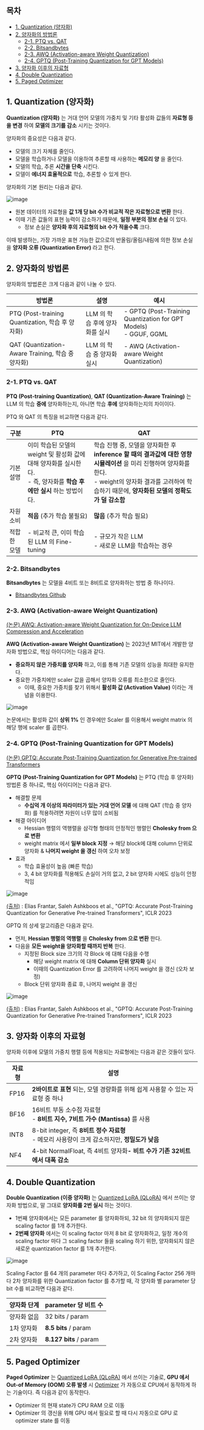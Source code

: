 ## 목차

* [1. Quantization (양자화)](#1-quantization-양자화)
* [2. 양자화의 방법론](#2-양자화의-방법론)
  * [2-1. PTQ vs. QAT](#2-1-ptq-vs-qat)
  * [2-2. Bitsandbytes](#2-2-bitsandbytes)
  * [2-3. AWQ (Activation-aware Weight Quantization)](#2-3-awq-activation-aware-weight-quantization)
  * [2-4. GPTQ (Post-Training Quantization for GPT Models)](#2-4-gptq-post-training-quantization-for-gpt-models)
* [3. 양자화 이후의 자료형](#3-양자화-이후의-자료형)
* [4. Double Quantization](#4-double-quantization)
* [5. Paged Optimizer](#5-paged-optimizer)

## 1. Quantization (양자화)

**Quantization (양자화)** 는 거대 언어 모델의 가중치 및 기타 활성화 값들의 **자료형 등을 변경** 하여 **모델의 크기를 감소** 시키는 것이다.

양자화의 중요성은 다음과 같다.

* 모델의 크기 자체를 줄인다.
* 모델을 학습하거나 모델을 이용하여 추론할 때 사용하는 **메모리 양** 을 줄인다.
* 모델의 학습, 추론 **시간을 단축** 시킨다.
* 모델이 **에너지 효율적으로** 학습, 추론할 수 있게 한다.

양자화의 기본 원리는 다음과 같다.

![image](images/Quantization_1.PNG)

* 원본 데이터의 자료형을 **값 1개 당 bit 수가 비교적 작은 자료형으로 변환** 한다.
* 이때 기존 값들의 표현 능력이 감소하기 때문에, **일정 부분의 정보 손실** 이 있다.
  * 정보 손실은 **양자화 후의 자료형의 bit 수가 적을수록** 크다.

이때 발생하는, 가장 가까운 표현 가능한 값으로의 반올림/올림/내림에 의한 정보 손실을 **양자화 오류 (Quantization Error)** 라고 한다.

## 2. 양자화의 방법론

양자화의 방법론은 크게 다음과 같이 나눌 수 있다.

| 방법론                                         | 설명                  | 예시                                                                 |
|---------------------------------------------|---------------------|--------------------------------------------------------------------|
| PTQ (Post-training Quantization, 학습 후 양자화)  | LLM 의 학습 후에 양자화를 실시 | - GPTQ (Post-Training Quantization for GPT Models)<br>- GGUF, GGML |
| QAT (Quantization-Aware Training, 학습 중 양자화) | LLM 의 학습 중 양자화 실시   | - AWQ (Activation-aware Weight Quantization)                       |

### 2-1. PTQ vs. QAT

**PTQ (Post-training Quantization)**, **QAT (Quantization-Aware Training)** 는 LLM 의 학습 **중에** 양자화하는지, 아니면 학습 **후에** 양자화하는지의 차이이다.

PTQ 와 QAT 의 특징을 비교하면 다음과 같다.

| 구분     | PTQ                                                                          | QAT                                                                                                                                    |
|--------|------------------------------------------------------------------------------|----------------------------------------------------------------------------------------------------------------------------------------|
| 기본 설명  | 이미 학습된 모델의 weight 및 활성화 값에 대해 양자화를 실시한다.<br>- 즉, 양자화를 **학습 후에만 실시** 하는 방법이다. | 학습 진행 중, 모델을 양자화한 후 **inference 할 때의 결과값에 대한 영향 시뮬레이션** 을 미리 진행하며 양자화를 한다.<br>- weight의 양자화 결과를 고려하여 학습하기 때문에, **양자화된 모델의 정확도가 덜 감소함** |
| 자원 소비  | **적음** (추가 학습 불필요)                                                           | **많음** (추가 학습 필요)                                                                                                                      |
| 적합한 모델 | - 비교적 큰, 이미 학습된 LLM 의 Fine-tuning                                            | - 규모가 작은 LLM<br>- 새로운 LLM을 학습하는 경우                                                                                                     |

### 2-2. Bitsandbytes

**Bitsandbytes** 는 모델을 4비트 또는 8비트로 양자화하는 방법 중 하나이다.

* [Bitsandbytes Github](https://github.com/bitsandbytes-foundation/bitsandbytes)

### 2-3. AWQ (Activation-aware Weight Quantization)

[(논문) AWQ: Activation-aware Weight Quantization for On-Device LLM Compression and Acceleration](https://arxiv.org/pdf/2306.00978)

**AWQ (Activation-aware Weight Quantization)** 는 2023년 MIT에서 개발한 양자화 방법으로, 핵심 아이디어는 다음과 같다.

* **중요하지 않은 가중치를 양자화** 하고, 이를 통해 기존 모델의 성능을 최대한 유지한다.
* 중요한 가중치에만 scaler 값을 곱해서 양자화 오류를 최소한으로 줄인다.
  * 이때, 중요한 가중치를 찾기 위해서 **활성화 값 (Activation Value)** 이라는 개념을 이용한다.

![image](images/Quantization_2.PNG)

논문에서는 활성화 값이 **상위 1%** 인 경우에만 Scaler 를 이용해서 weight matrix 의 해당 행에 scaler 를 곱한다.

### 2-4. GPTQ (Post-Training Quantization for GPT Models)

[(논문) GPTQ: Accurate Post-Training Quantization for Generative Pre-trained Transformers](https://arxiv.org/pdf/2210.17323)

**GPTQ (Post-Training Quantization for GPT Models)** 는 PTQ (학습 후 양자화) 방법론 중 하나로, 핵심 아이디어는 다음과 같다.

* 해결할 문제
  * **수십억 개 이상의 파라미터가 있는 거대 언어 모델** 에 대해 QAT (학습 중 양자화) 를 적용하려면 자원이 너무 많이 소비됨
* 해결 아이디어
  * Hessian 행렬의 역행렬을 삼각형 형태의 안정적인 행렬인 **Cholesky from 으로 변환**
  * weight matrix 에서 **일부 block 지정** → 해당 block에 대해 column 단위로 양자화 & **나머지 weight 을 갱신** 하여 오차 보정
* 효과
  * 학습 효율성이 높음 (빠른 학습) 
  * 3, 4 bit 양자화를 적용해도 손실이 거의 없고, 2 bit 양자화 시에도 성능이 안정적임 

![image](images/Quantization_3.PNG)

[(출처)](https://arxiv.org/pdf/2210.17323) : Elias Frantar, Saleh Ashkboos et al., "GPTQ: Accurate Post-Training Quantization for Generative Pre-trained Transformers", ICLR 2023

GPTQ 의 상세 알고리즘은 다음과 같다.

* 먼저, **Hessian 행렬의 역행렬** 을 **Cholesky from 으로 변환** 한다.
* 다음을 **모든 weight을 양자화할 때까지 반복** 한다.
  * 지정된 Block size 크기의 각 Block 에 대해 다음을 수행
    * 해당 weight matrix 에 대해 **Column 단위 양자화** 실시
    * 이때의 Quantization Error 를 고려하여 나머지 weight 을 갱신 (오차 보정)
  * Block 단위 양자화 종료 후, 나머지 weight 을 갱신

![image](images/Quantization_4.PNG)

[(출처)](https://arxiv.org/pdf/2210.17323) : Elias Frantar, Saleh Ashkboos et al., "GPTQ: Accurate Post-Training Quantization for Generative Pre-trained Transformers", ICLR 2023

## 3. 양자화 이후의 자료형

양자화 이후에 모델의 가중치 행렬 등에 적용되는 자료형에는 다음과 같은 것들이 있다.

| 자료형  | 설명                                                                  |
|------|---------------------------------------------------------------------|
| FP16 | **2바이트로 표현** 되는, 모델 경량화를 위해 쉽게 사용할 수 있는 자료형 중 하나                    |
| BF16 | 16비트 부동 소수점 자료형<br>- **8비트 지수, 7비트 가수 (Mantissa)** 를 사용             |
| INT8 | 8-bit integer, 즉 **8비트 정수 자료형**<br>- 메모리 사용량이 크게 감소하지만, **정밀도가 낮음** |
| NF4  | 4-bit NormalFloat, 즉 4비트 양자화<b>- 비트 수가 기존 32비트에서 대폭 감소              |

## 4. Double Quantization

**Double Quantization (이중 양자화)** 는 [Quantized LoRA (QLoRA)](LLM_기초_Fine_Tuning_LoRA_QLoRA.md#3-qlora-quantized-lora) 에서 쓰이는 양자화 방법으로, 말 그대로 **양자화를 2번 실시** 하는 것이다.

* 1번째 양자화에서는 모든 parameter 를 양자화하되, 32 bit 의 양자화되지 않은 scaling factor 를 1개 추가한다.
* **2번째 양자화** 에서는 이 scaling factor 마저 8 bit 로 양자화하고, 일정 개수의 scaling factor 마다 그 scaling factor 들을 scaling 하기 위한, 양자화되지 않은 새로운 quantization factor 를 1개 추가한다.

![image](images/Quantization_5.PNG)

Scaling Factor 를 64 개의 parameter 마다 추가하고, 이 Scaling Factor 256 개마다 2차 양자화를 위한 Quantization factor 를 추가할 때, 각 양자화 별 parameter 당 bit 수를 비교하면 다음과 같다.

| 양자화 단계 | parameter 당 비트 수       |
|--------|------------------------|
| 양자화 없음 | 32 bits / param        |
| 1차 양자화 | **8.5 bits** / param   |
| 2차 양자화 | **8.127 bits** / param |

## 5. Paged Optimizer

**Paged Optimizer** 는 [Quantized LoRA (QLoRA)](LLM_기초_Fine_Tuning_LoRA_QLoRA.md#3-qlora-quantized-lora) 에서 쓰이는 기술로, **GPU 에서 Out-of Memory (OOM) 오류 발생** 시 [Optimizer](../Deep%20Learning%20Basics/딥러닝_기초_Optimizer.md) 가 자동으로 CPU에서 동작하게 하는 기술이다. 즉 다음과 같이 동작한다.

* Optimizer 의 현재 state가 CPU RAM 으로 이동
* Optimizer 의 갱신을 위해 GPU 에서 필요로 할 때 다시 자동으로 GPU 로 optimizer state 를 이동
